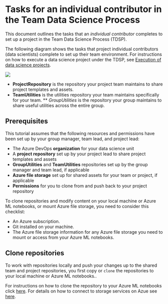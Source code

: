 <properties
	pageTitle="Tasks for an individual contributor in the Team Data Science Process"
	description="Outlines the tasks that an individual contributor on a data science team is expected to complete."  
	services="machine-learning"
	documentationCenter=""
	authors="bradsev"
	manager="jhubbard"
	editor="cgronlun" />

<tags
	ms.service="machine-learning"
	ms.workload="data-services"
	ms.tgt_pltfrm="na"
	ms.devlang="na"
	ms.topic="article"
	ms.date="09/21/2016"
	ms.author="bradsev;hangzh;"/>


# Tasks for an individual contributor in the Team Data Science Process

This document outlines the tasks that an *individual contributor* completes to set up a project in the Team Data Science Process (TDSP). 

The following diagram shows the tasks that project individual contributors (data scientists) complete to set up their team environment. For instructions on how to execute a data science project under the TDSP, see [Execution of data science projects](https://github.com/felicity-borg/Microsoft-TDSP/blob/master/Docs/agile-development.md).

![](https://docs.microsoft.com/en-us/azure/machine-learning/team-data-science-process/media/project-ic-tasks/project-ic-1-tdsp-data-scientist.png)

* **ProjectRepository** is the repository your project team maintains to share project templates and assets.
* **TeamUtilities** is the utilities repository your team maintains specifically for your team.
** *GroupUtilities* is the repository your group maintains to share useful utilities across the entire group.

## Prerequisites
This tutorial assumes that the following resources and permissions have been set up by your group manager, team lead, and project lead:

* The Azure DevOps **organization** for your data science unit
* A **project repository** set up by your project lead to share project templates and assets
* **GroupUtilities** and **TeamUtilities** repositories set up by the group manager and team lead, if applicable
* **Azure file storage** set up for shared assets for your team or project, if applicable
* **Permissions** for you to clone from and push back to your project repository

To clone repositories and modify content on your local machine or Azure ML notebooks, or mount Azure file storage, you need to consider this checklist:

* An Azure subscription.
* Git installed on your machine. 
* The Azure file storage information for any Azure file storage you need to mount or access from your Azure ML notebooks. 

## Clone repositories
To work with repositories locally and push your changes up to the shared team and project repositories, you first copy or `clone` the repositories to your local machine or Azure ML notebooks..

For instructions on how to clone the repository to your Azure ML notebooks click [here](https://github.com/felicity-borg/Microsoft-TDSP/blob/master/Docs/gitIntegration.md).
For details on how to connect to storage services on Azue see [here](https://docs.microsoft.com/en-us/azure/machine-learning/how-to-access-data). 
